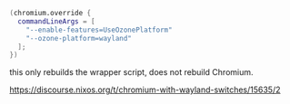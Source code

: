 ```nix
(chromium.override {
  commandLineArgs = [
    "--enable-features=UseOzonePlatform"
    "--ozone-platform=wayland"
  ];
})
```

this only rebuilds the wrapper script, does not rebuild Chromium.

https://discourse.nixos.org/t/chromium-with-wayland-switches/15635/2
